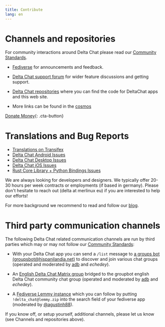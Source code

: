 ```yaml
---
title: Contribute
lang: en
---
```


# Channels and repositories

For community interactions around Delta Chat please read our [Community Standards](community-standards).

- [Fediverse](https://chaos.social/web/@delta) for announcements and feedback.

- [Delta Chat support forum](https://support.delta.chat) for wider
  feature discussions and getting support.

- [Delta Chat repositories](https://github.com/deltachat/) where you can
  find the code for DeltaChat apps and this web site.

- More links can be found in the [cosmos](https://cosmos.delta.chat)

[Donate Money](donate){: .cta-button}

# Translations and Bug Reports

- [Translations on Transifex](https://www.transifex.com/delta-chat/public/)
- [Delta Chat Android Issues](https://github.com/deltachat/deltachat-android/issues)
- [Delta Chat Desktop Issues](https://github.com/deltachat/deltachat-desktop/issues)
- [Delta Chat iOS Issues](https://github.com/deltachat/deltachat-ios/issues)
- [Rust Core Library + Python Bindings Issues](https://github.com/deltachat/deltachat-core-rust/issues)

We are always looking for developers and designers.
We typically offer 20-30 hours per week contracts or employments (if based in germany).
Please don't hesitate to reach out (delta at merlinux eu)
if you are interested to help our efforts!

For more background we recommend to read and follow our [blog](https://delta.chat/en/blog).


# Third party communication channels 

The following Delta Chat related communication channels are run by third parties
which may or may not follow our [Community Standards](community-standards): 

- With your Delta Chat app you can send a `/list` message to 
  [a groups bot (groupsbot@hispanilandia.net)](mailto:groupsbot@hispanilandia.net)
  to discover and join various chat groups 
  (operated and moderated by [adb](https://masto.nobigtech.es/@adbenitez) and *echedey*).

- An [English Delta Chat Matrix group](https://app.element.io/#/room/#Delta.Chat:matrix.org)
  bridged to the groupbot english Delta Chat community chat group 
  (operated and moderated by [adb](https://masto.nobigtech.es/@adbenitez) and *echedey*).

- A [Fediverse Lemmy instance](https://lemmy.zip/c/delta_chat) 
  which you can follow by putting `!delta_chat@lemmy.zip` 
  into the search field of your fediverse app 
  (moderated by [@agustinh88](https://lemmy.zip/u/Tucumano88)).

If you know off, or setup yourself, additional channels, 
please let us know (see Channels and repositories above). 
